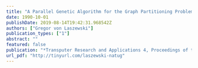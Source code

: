 ```yaml
---
title: "A Parallel Genetic Algorithm for the Graph Partitioning Problem"
date: 1990-10-01
publishDate: 2019-08-14T19:42:31.968542Z
authors: ["Gregor von Laszewski"]
publication_types: ["1"]
abstract: ""
featured: false
publication: "*Transputer Research and Applications 4, Proceedings of the 4th Conference of the North-American Transputers Users Group*"
url_pdf: "http://tinyurl.com/laszewski-natug"
---
```


